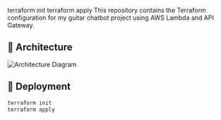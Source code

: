 terraform init
terraform apply
This repository contains the Terraform configuration for my guitar chatbot project using AWS Lambda and API Gateway.

## 🚀 Architecture

![Architecture Diagram](./architecture-diagram.png)

## 💬 Deployment

```bash
terraform init
terraform apply
